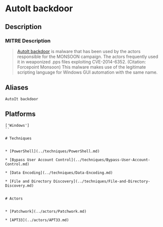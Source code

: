 
# AutoIt backdoor

## Description

### MITRE Description

> [AutoIt backdoor](https://attack.mitre.org/software/S0129) is malware that has been used by the actors responsible for the MONSOON campaign. The actors frequently used it in weaponized .pps files exploiting CVE-2014-6352. (Citation: Forcepoint Monsoon) This malware makes use of the legitimate scripting language for Windows GUI automation with the same name.

## Aliases

```
AutoIt backdoor
```

## Platforms

```
['Windows']
``

# Techniques


* [PowerShell](../techniques/PowerShell.md)

* [Bypass User Account Control](../techniques/Bypass-User-Account-Control.md)
    
* [Data Encoding](../techniques/Data-Encoding.md)
    
* [File and Directory Discovery](../techniques/File-and-Directory-Discovery.md)
    

# Actors


* [Patchwork](../actors/Patchwork.md)

* [APT33](../actors/APT33.md)
    
